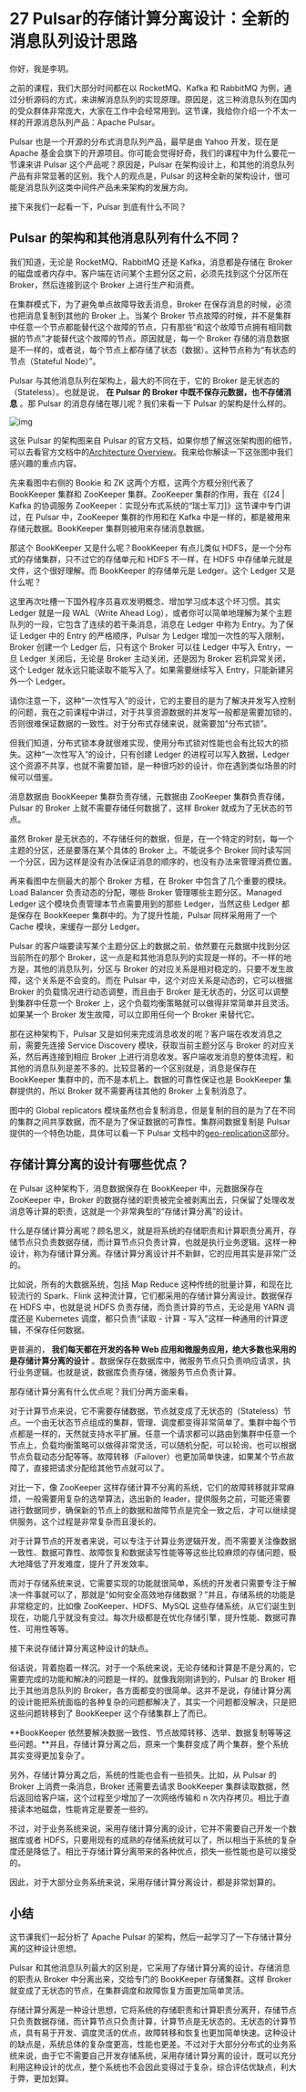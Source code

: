 # 27 Pulsar的存储计算分离设计：全新的消息队列设计思路

你好，我是李玥。

之前的课程，我们大部分时间都在以 RocketMQ、Kafka 和 RabbitMQ 为例，通过分析源码的方式，来讲解消息队列的实现原理。原因是，这三种消息队列在国内的受众群体非常庞大，大家在工作中会经常用到。这节课，我给你介绍一个不太一样的开源消息队列产品：Apache Pulsar。

Pulsar 也是一个开源的分布式消息队列产品，最早是由 Yahoo 开发，现在是 Apache 基金会旗下的开源项目。你可能会觉得好奇，我们的课程中为什么要花一节课来讲 Pulsar 这个产品呢？原因是，Pulsar 在架构设计上，和其他的消息队列产品有非常显著的区别。我个人的观点是，Pulsar 的这种全新的架构设计，很可能是消息队列这类中间件产品未来架构的发展方向。

接下来我们一起看一下，Pulsar 到底有什么不同？

## Pulsar 的架构和其他消息队列有什么不同？

我们知道，无论是 RocketMQ、RabbitMQ 还是 Kafka，消息都是存储在 Broker 的磁盘或者内存中。客户端在访问某个主题分区之前，必须先找到这个分区所在 Broker，然后连接到这个 Broker 上进行生产和消费。

在集群模式下，为了避免单点故障导致丢消息，Broker 在保存消息的时候，必须也把消息复制到其他的 Broker 上。当某个 Broker 节点故障的时候，并不是集群中任意一个节点都能替代这个故障的节点，只有那些“和这个故障节点拥有相同数据的节点”才能替代这个故障的节点。原因就是，每一个 Broker 存储的消息数据是不一样的，或者说，每个节点上都存储了状态（数据）。这种节点称为“有状态的节点（Stateful Node）”。

Pulsar 与其他消息队列在架构上，最大的不同在于，它的 Broker 是无状态的（Stateless）。也就是说， **在 Pulsar 的 Broker 中既不保存元数据，也不存储消息** 。那 Pulsar 的消息存储在哪儿呢？我们来看一下 Pulsar 的架构是什么样的。

![img](assets/c6d87dbd3ef911f3581b8e51681d3339.png)

这张 Pulsar 的架构图来自 Pulsar 的官方文档，如果你想了解这张架构图的细节，可以去看官方文档中的[Architecture Overview](https://pulsar.apache.org/docs/en/concepts-architecture-overview/)。我来给你解读一下这张图中我们感兴趣的重点内容。

先来看图中右侧的 Bookie 和 ZK 这两个方框，这两个方框分别代表了 BookKeeper 集群和 ZooKeeper 集群。ZooKeeper 集群的作用，我在《\[24 | Kafka 的协调服务 ZooKeeper：实现分布式系统的“瑞士军刀\]》这节课中专门讲过，在 Pulsar 中，ZooKeeper 集群的作用和在 Kafka 中是一样的，都是被用来存储元数据。BookKeeper 集群则被用来存储消息数据。

那这个 BookKeeper 又是什么呢？BookKeeper 有点儿类似 HDFS，是一个分布式的存储集群，只不过它的存储单元和 HDFS 不一样，在 HDFS 中存储单元就是文件，这个很好理解。而 BookKeeper 的存储单元是 Ledger。这个 Ledger 又是什么呢？

这里再次吐槽一下国外程序员喜欢发明概念、增加学习成本这个坏习惯。其实 Ledger 就是一段 WAL（Write Ahead Log），或者你可以简单地理解为某个主题队列的一段，它包含了连续的若干条消息，消息在 Ledger 中称为 Entry。为了保证 Ledger 中的 Entry 的严格顺序，Pulsar 为 Ledger 增加一次性的写入限制，Broker 创建一个 Ledger 后，只有这个 Broker 可以往 Ledger 中写入 Entry，一旦 Ledger 关闭后，无论是 Broker 主动关闭，还是因为 Broker 宕机异常关闭，这个 Ledger 就永远只能读取不能写入了。如果需要继续写入 Entry，只能新建另外一个 Ledger。

请你注意一下，这种“一次性写入”的设计，它的主要目的是为了解决并发写入控制的问题，我在之前课程中讲过，对于共享资源数据的并发写一般都是需要加锁的，否则很难保证数据的一致性。对于分布式存储来说，就需要加“分布式锁”。

但我们知道，分布式锁本身就很难实现，使用分布式锁对性能也会有比较大的损失。这种“一次性写入”的设计，只有创建 Ledger 的进程可以写入数据，Ledger 这个资源不共享，也就不需要加锁，是一种很巧妙的设计，你在遇到类似场景的时候可以借鉴。

消息数据由 BookKeeper 集群负责存储，元数据由 ZooKeeper 集群负责存储，Pulsar 的 Broker 上就不需要存储任何数据了，这样 Broker 就成为了无状态的节点。

虽然 Broker 是无状态的，不存储任何的数据，但是，在一个特定的时刻，每一个主题的分区，还是要落在某个具体的 Broker 上。不能说多个 Broker 同时读写同一个分区，因为这样是没有办法保证消息的顺序的，也没有办法来管理消费位置。

再来看图中左侧最大的那个 Broker 方框，在 Broker 中包含了几个重要的模块。Load Balancer 负责动态的分配，哪些 Broker 管理哪些主题分区。Managed Ledger 这个模块负责管理本节点需要用到的那些 Ledger，当然这些 Ledger 都是保存在 BookKeeper 集群中的。为了提升性能，Pulsar 同样采用用了一个 Cache 模块，来缓存一部分 Ledger。

Pulsar 的客户端要读写某个主题分区上的数据之前，依然要在元数据中找到分区当前所在的那个 Broker，这一点是和其他消息队列的实现是一样的。不一样的地方是，其他的消息队列，分区与 Broker 的对应关系是相对稳定的，只要不发生故障，这个关系是不会变的。而在 Pulsar 中，这个对应关系是动态的，它可以根据 Broker 的负载情况进行动态调整，而且由于 Broker 是无状态的，分区可以调整到集群中任意一个 Broker 上，这个负载均衡策略就可以做得非常简单并且灵活。如果某一个 Broker 发生故障，可以立即用任何一个 Broker 来替代它。

那在这种架构下，Pulsar 又是如何来完成消息收发的呢？客户端在收发消息之前，需要先连接 Service Discovery 模块，获取当前主题分区与 Broker 的对应关系，然后再连接到相应 Broker 上进行消息收发。客户端收发消息的整体流程，和其他的消息队列是差不多的。比较显著的一个区别就是，消息是保存在 BookKeeper 集群中的，而不是本机上。数据的可靠性保证也是 BookKeeper 集群提供的，所以 Broker 就不需要再往其他的 Broker 上复制消息了。

图中的 Global replicators 模块虽然也会复制消息，但是复制的目的是为了在不同的集群之间共享数据，而不是为了保证数据的可靠性。集群间数据复制是 Pulsar 提供的一个特色功能，具体可以看一下 Pulsar 文档中的[geo-replication](https://pulsar.apache.org/docs/en/administration-geo/)这部分。

## 存储计算分离的设计有哪些优点？

在 Pulsar 这种架构下，消息数据保存在 BookKeeper 中，元数据保存在 ZooKeeper 中，Broker 的数据存储的职责被完全被剥离出去，只保留了处理收发消息等计算的职责，这就是一个非常典型的“存储计算分离”的设计。

什么是存储计算分离呢？顾名思义，就是将系统的存储职责和计算职责分离开，存储节点只负责数据存储，而计算节点只负责计算，也就是执行业务逻辑。这样一种设计，称为存储计算分离。存储计算分离设计并不新鲜，它的应用其实是非常广泛的。

比如说，所有的大数据系统，包括 Map Reduce 这种传统的批量计算，和现在比较流行的 Spark、Flink 这种流计算，它们都采用的存储计算分离设计。数据保存在 HDFS 中，也就是说 HDFS 负责存储，而负责计算的节点，无论是用 YARN 调度还是 Kubernetes 调度，都只负责“读取 - 计算 - 写入”这样一种通用的计算逻辑，不保存任何数据。

更普遍的， **我们每天都在开发的各种 Web 应用和微服务应用，绝大多数也采用的是存储计算分离的设计** 。数据保存在数据库中，微服务节点只负责响应请求，执行业务逻辑。也就是说，数据库负责存储，微服务节点负责计算。

那存储计算分离有什么优点呢？我们分两方面来看。

对于计算节点来说，它不需要存储数据，节点就变成了无状态的（Stateless）节点。一个由无状态节点组成的集群，管理、调度都变得非常简单了。集群中每个节点都是一样的，天然就支持水平扩展。任意一个请求都可以路由到集群中任意一个节点上，负载均衡策略可以做得非常灵活，可以随机分配，可以轮询，也可以根据节点负载动态分配等等。故障转移（Failover）也更加简单快速，如果某个节点故障了，直接把请求分配给其他节点就可以了。

对比一下，像 ZooKeeper 这样存储计算不分离的系统，它们的故障转移就非常麻烦，一般需要用复杂的选举算法，选出新的 leader，提供服务之前，可能还需要进行数据同步，确保新的节点上的数据和故障节点是完全一致之后，才可以继续提供服务。这个过程是非常复杂而且漫长的。

对于计算节点的开发者来说，可以专注于计算业务逻辑开发，而不需要关注像数据一致性、数据可靠性、故障恢复和数据读写性能等等这些比较麻烦的存储问题，极大地降低了开发难度，提升了开发效率。

而对于存储系统来说，它需要实现的功能就很简单，系统的开发者只需要专注于解决一件事就可以了，那就是“如何安全高效地存储数据？”并且，存储系统的功能是非常稳定的，比如像 ZooKeeper、HDFS、MySQL 这些存储系统，从它们诞生到现在，功能几乎就没有变过。每次升级都是在优化存储引擎，提升性能、数据可靠性、可用性等等。

接下来说存储计算分离这种设计的缺点。

俗话说，背着抱着一样沉。对于一个系统来说，无论存储和计算是不是分离的，它需要完成的功能和解决的问题是一样的。就像我刚刚讲到的，Pulsar 的 Broker 相比于其他消息队列的 Broker，各方面都变的很简单。这并不是说，存储计算分离的设计能把系统面临的各种复杂的问题都解决了，其实一个问题都没解决，只是把这些问题转移到了 BookKeeper 这个存储集群上了而已。

\*\*BookKeeper 依然要解决数据一致性、节点故障转移、选举、数据复制等等这些问题。\*\*并且，存储计算分离之后，原来一个集群变成了两个集群，整个系统其实变得更加复杂了。

另外，存储计算分离之后，系统的性能也会有一些损失。比如，从 Pulsar 的 Broker 上消费一条消息，Broker 还需要去请求 BookKeeper 集群读取数据，然后返回给客户端，这个过程至少增加了一次网络传输和 n 次内存拷贝。相比于直接读本地磁盘，性能肯定是要差一些的。

不过，对于业务系统来说，采用存储计算分离的设计，它并不需要自己开发一个数据库或者 HDFS，只要用现有的成熟的存储系统就可以了，所以相当于系统的复杂度还是降低了。相比于存储计算分离带来的各种优点，损失一些性能也是可以接受的。

因此，对于大部分业务系统来说，采用存储计算分离设计，都是非常划算的。

## 小结

这节课我们一起分析了 Apache Pulsar 的架构，然后一起学习了一下存储计算分离的这种设计思想。

Pulsar 和其他消息队列最大的区别是，它采用了存储计算分离的设计。存储消息的职责从 Broker 中分离出来，交给专门的 BookKeeper 存储集群。这样 Broker 就变成了无状态的节点，在集群调度和故障恢复方面更加简单灵活。

存储计算分离是一种设计思想，它将系统的存储职责和计算职责分离开，存储节点只负责数据存储，而计算节点只负责计算，计算节点是无状态的。无状态的计算节点，具有易于开发、调度灵活的优点，故障转移和恢复也更加简单快速。这种设计的缺点是，系统总体的复杂度更高，性能也更差。不过对于大部分分布式的业务系统来说，由于它不需要自己开发存储系统，采用存储计算分离的设计，既可以充分利用这种设计的优点，整个系统也不会因此变得过于复杂，综合评估优缺点，利大于弊，更加划算。
